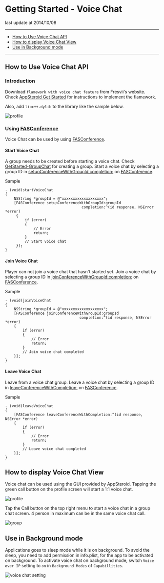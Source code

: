 # Getting Started - Voice Chat

last update at 2014/10/08

---

- [How to Use Voice Chat API](#HowToUseAPI)
- [How to display Voice Chat View](#HowToDisplayView)
- [Use in Background mode](#BackgroundMode)

---

## <a name="HowToUseAPI"> How to Use Voice Chat API </a>

### Introduction
Download `flamework with voice chat feature` from Fresvii's website.
Check [AppSteroid Get Started](../3_GetStarted.md) for instructions to implement the flamework.

Also, add `libc++.dylib` to the library like the sample below.

![profile](Images/voicechat_01.png "Profile")

### Using [FASConference](../Specs/Spec-VoiceChat.md)

Voice Chat can be used by using [FASConference](../Specs/Spec-VoiceChat.md).

#### Start Voice Chat

A group needs to be created before starting a voice chat.
Check [GetStarted-GroupChat](GetStarted-GroupChat.md#HowToCreateGroup) for creating a group.
Start a voice chat by selecting a group ID in [setupConferenceWithGroupId:completion:](../Specs/Spec-VoiceChat.md#FASConference.setupConferenceWithGroupIdcompletion) on [FASConference](../Specs/Spec-VoiceChat.md).

Sample

```
- (void)startVoiceChat
{
    NSString *groupId = @"xxxxxxxxxxxxxxxxxxx";
    [FASConference setupConferenceWithGroupId:groupId
                                   completion:^(id response, NSError *error)
     {
         if (error)
         {
             // Error
             return;
         }
         // Start voice chat
     }];
}
```

#### Join Voice Chat

Player can not join a voice chat that hasn't started yet.
Join a voice chat by selecting a group ID in [joinConferenceWithGroupId:completion:](../Specs/Spec-VoiceChat.md#FASConference.joinConferenceWithGroupIdcompletion) on [FASConference](../Specs/Spec-VoiceChat.md).

Sample

```
- (void)joinVoiceChat
{
    NSString *groupId = @"xxxxxxxxxxxxxxxxxxx";
    [FASConference joinConferenceWithGroupId:groupId
                                  completion:^(id response, NSError *error)
    {
        if (error)
        {
            // Error
            return;
        }
        // Join voice chat completed
    }];
}
```

#### Leave Voice Chat

Leave from a voice chat group.
Leave a voice chat by selecting a group ID in [leaveConferenceWithCompletion:](../Specs/Spec-VoiceChat.md#FASConference.leaveConferenceWithCompletion) on  [FASConference](../Specs/Spec-VoiceChat.md).

Sample

```
- (void)leaveVoiceChat
{
    [FASConference leaveConferenceWithCompletion:^(id response, NSError *error)
    {
        if (error)
        {
            // Error
            return;
        }
        // Leave voice chat completed
    }];
}
```

## <a name="HowToDisplayView"> How to display Voice Chat View </a>

Voice chat can be used using the GUI provided by AppSteroid.
Tapping the green call button on the profile screen will start a 1:1 voice chat.

![profile](Images/voicechat_02.png "Profile")

Tap the Call button on the top right menu to start a voice chat in a group chat screen.  4 person in maximum can be in the same voice chat call.

![group](Images/voicechat_03.png "Group")

## <a name="BackgroundMode"> Use in Background mode </a>
Applications goes to sleep mode while it is on background. To avoid the sleep, you need to add permission in info.plist, for the app to be activated on background. To activate voice chat on background mode, switch `Voice over IP` setting to `on` in `Background Modes` of `Capabillities`.

![voice chat setting](Images/voicechat_04.png "VoiceChat Setting")